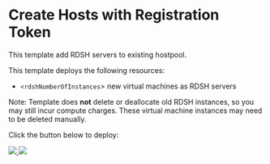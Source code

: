 # Create Hosts with Registration Token

This template add RDSH servers to existing hostpool.

This template deploys the following resources:
+ `<rdshNumberOfInstances`> new virtual machines as RDSH servers


Note: Template does **not** delete or deallocate old RDSH instances, so you may still incur compute charges. These virtual machine instances may need to be deleted manually.

Click the button below to deploy:



<a href="https://portal.azure.com/#create/Microsoft.Template/uri/https%3A%2F%2Fraw.githubusercontent.com%2Fviswanadhamkudapu%2FRepository%2Fmaster%2FRdmiAddHosts%2Fazuredeploy.json" target="_blank">
    <img src="http://azuredeploy.net/deploybutton.png"/>
</a>
<a href="http://armviz.io/#/?load=https%3A%2F%2Fraw.githubusercontent.com%2Fviswanadhamkudapu%2FRepository%2Fmaster%2FRdmiAddHosts%2Fazuredeploy.json" target="_blank">
    <img src="http://armviz.io/visualizebutton.png"/>
</a>